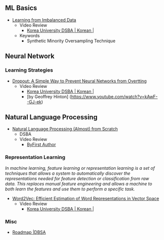 ## ML Basics
* [Learning from Imbalanced Data](https://www.ele.uri.edu/faculty/he/PDFfiles/ImbalancedLearning.pdf)
  * Video Review
    * [Korea University DSBA | Korean | ](https://www.youtube.com/watch?v=kkJirPwScQQ) 
  * Keywords 
    * Synthetic Minority Oversampling Technique
## Neural Network

### Learning Strategies
* [Dropout: A Simple Way to Prevent Neural Networks from Overtting](https://jmlr.org/papers/volume15/srivastava14a.old/srivastava14a.pdf)
  * Video Review
    * [Korea University DSBA | Korean | ](https://www.youtube.com/watch?v=czSKnb4nDu8&t=51s) 
    * [by Geoffrey Hinton] (https://www.youtube.com/watch?v=kAwF--GJ-ek)

## Natural Language Processing
* [Natural Language Processing (Almost) from Scratch](https://www.jmlr.org/papers/volume12/collobert11a/collobert11a.pdf)
  * DSBA
  * Video Review
    * [ByFirst Author](https://www.youtube.com/watch?v=gskjZ90ma94)  
### Representation Learning
*In machine learning, feature learning or representation learning is a set of techniques that allows a system to automatically discover the representations needed for feature detection or classification from raw data. This replaces manual feature engineering and allows a machine to both learn the features and use them to perform a specific task.*
* [Word2Vec: Efficient Estimation of Word Representations in Vector Space](https://arxiv.org/abs/1301.3781)
  * Video Review
    * [Korea University DSBA | Korean | ](https://www.youtube.com/watch?v=sidPSG-EVDo) 
### Misc
* [Roadmap |DBSA](https://jjerry-k.github.io/blog/paper_roadmap/#paper-reading-roadmap)
